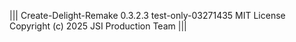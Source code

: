 |||
Create-Delight-Remake 0.3.2.3 test-only-03271435
MIT License Copyright (c) 2025 JSI Production Team
|||
